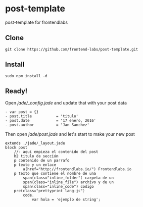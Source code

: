# post-template
post-template for frontendlabs

## Clone

```
git clone https://github.com/frontend-labs/post-template.git
```

## Install

```
sudo npm install -d
```


## Ready!

Open *jade/_config.jade* and update that with your post data 

```jade
- var post = {}
- post.title           = 'titulo'
- post.date            = '17 enero, 2016'
- post.author          = 'Jan Sanchez'
```

Then open *jade/post.jade* and let's start to make your new post

```jade
extends ./jade/_layout.jade
block post
	//- aquí empieza el contenido del post
	h2 titulo de sección
	p contenido de un parrafo
	p texto y un enlace 
		a(href="http://frontendlabs.io/") Frontendlabs.io
	p texto que contiene el nombre de una 
		span(class="inline_folder") carpeta de un 
		span(class="inline_file") archivo y de un 
		span(class="inline_code") codigo
	pre(class="prettyprint lang-js")
		code.
			var hola = 'ejemplo de string';
```
